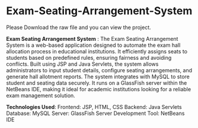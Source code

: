 # Exam-Seating-Arrangement-System
Please Download the raw file and you can view the project.

**Exam Seating Arrangement System** :
The Exam Seating Arrangement System is a web-based application designed to automate the exam hall allocation process in educational institutions. It efficiently assigns seats to students based on predefined rules, ensuring fairness and avoiding conflicts. Built using JSP and Java Servlets, the system allows administrators to input student details, configure seating arrangements, and generate hall allotment reports. The system integrates with MySQL to store student and seating data securely. It runs on a GlassFish server within the NetBeans IDE, making it ideal for academic institutions looking for a reliable exam management solution.

**Technologies Used**:
Frontend: JSP, HTML, CSS
Backend: Java Servlets
Database: MySQL
Server: GlassFish Server
Development Tool: NetBeans IDE
